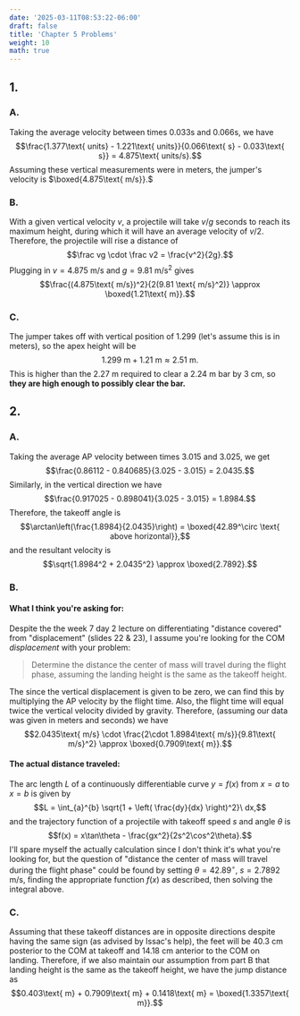 ```yaml
---
date: '2025-03-11T08:53:22-06:00'
draft: false
title: 'Chapter 5 Problems'
weight: 10
math: true
---
```


## 1.

### A.

Taking the average velocity between times $0.033$s and $0.066$s, we have
$$\frac{1.377\text{ units} - 1.221\text{ units}}{0.066\text{ s} - 0.033\text{ s}} = 4.875\text{ units/s}.$$
Assuming these vertical measurements were in meters, the jumper's velocity is $\boxed{4.875\text{ m/s}}.$

### B. 

With a given vertical velocity $v$, a projectile will take $v/g$ seconds to reach its maximum height, during which it will have an average velocity of $v/2$. Therefore, the projectile will rise a distance of
$$\frac vg \cdot \frac v2 = \frac{v^2}{2g}.$$
Plugging in $v = 4.875\text{ m/s}$ and $g = 9.81 \text{ m/s}^2$ gives
$$\frac{(4.875\text{ m/s})^2}{2(9.81 \text{ m/s}^2)} \approx \boxed{1.21\text{ m}}.$$

### C.

The jumper takes off with vertical position of $1.299$ (let's assume this is in meters), so the apex height will be $$1.299\text{ m} + 1.21\text{ m} \approx 2.51\text{ m}.$$
This is higher than the $2.27\text{ m}$ required to clear a $2.24\text{ m}$ bar by $3\text{ cm}$, so **they are high enough to possibly clear the bar.**

## 2.

### A.

Taking the average AP velocity between times $3.015$ and $3.025$, we get
$$\frac{0.86112 - 0.840685}{3.025 - 3.015} = 2.0435.$$
Similarly, in the vertical direction we have
$$\frac{0.917025 - 0.898041}{3.025 - 3.015} = 1.8984.$$
Therefore, the takeoff angle is
$$\arctan\left(\frac{1.8984}{2.0435}\right) = \boxed{42.89^\circ \text{ above horizontal}},$$
and the resultant velocity is
$$\sqrt{1.8984^2 + 2.0435^2} \approx \boxed{2.7892}.$$

### B.

#### What I think you're asking for:

Despite the the week 7 day 2 lecture on differentiating "distance covered" from "displacement" (slides 22 & 23), I assume you're looking for the COM *displacement* with your problem:
> Determine the distance the center of mass will travel during the flight phase, assuming the landing height is the same as the takeoff height.

The since the vertical displacement is given to be zero, we can find this by multiplying the AP velocity by the flight time. Also, the flight time will equal twice the vertical velocity divided by gravity. Therefore, (assuming our data was given in meters and seconds) we have
$$2.0435\text{ m/s} \cdot \frac{2\cdot 1.8984\text{ m/s}}{9.81\text{ m/s}^2} \approx \boxed{0.7909\text{ m}}.$$

#### The actual distance traveled:
The arc length $L$ of a continuously differentiable curve $y=f(x)$ from $x=a$ to $x=b$ is given by
$$L = \int_{a}^{b} \sqrt{1 + \left( \frac{dy}{dx} \right)^2}\ dx,$$
and the trajectory function of a projectile with takeoff speed $s$ and angle $\theta$ is
$$f(x) = x\tan\theta - \frac{gx^2}{2s^2\cos^2\theta}.$$
I'll spare myself the actually calculation since I don't think it's what you're looking for, but the question of "distance the center of mass will travel during the flight phase" could be found by setting $\theta=42.89^\circ$, $s=2.7892\text{ m/s}$, finding the appropriate function $f(x)$ as described, then solving the integral above.

### C.

Assuming that these takeoff distances are in opposite directions despite having the same sign (as advised by Issac's help), the feet will be 40.3 cm posterior to the COM at takeoff and 14.18 cm anterior to the COM on landing. Therefore, if we also maintain our assumption from part B that landing height is the same as the takeoff height, we have the jump distance as
$$0.403\text{ m} + 0.7909\text{ m} + 0.1418\text{ m} = \boxed{1.3357\text{ m}}.$$

